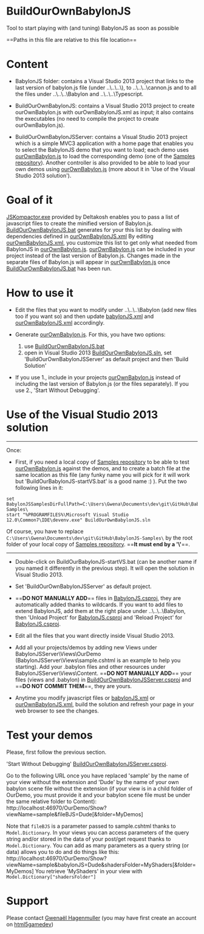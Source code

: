 BuildOurOwnBabylonJS
====================

Tool to start playing with (and tuning) BabylonJS as soon as possible

==Paths in this file are relative to this file location==

# Content
- BabylonJS folder: contains a Visual Studio 2013 project that links to the last version of babylon.js file (under ..\\..\\..\\), to ..\\..\\..\\cannon.js and to all the files under ..\\..\\..\\Babylon and ..\\..\\..\\Typescript.

- BuildOurOwnBabylonJS: contains a Visual Studio 2013 project to create ourOwnBabylon.js with ourOwnBabylonJS.xml as input; it also contains the executables (no need to compile the project to create ourOwnBabylon.js).

- BuildOurOwnBabylonJSServer: contains a Visual Studio 2013 project which is a simple MVC3 application with a home page that enables you to select the BabylonJS demo that you want to load; each demo uses [ourOwnBabylon.js](https://github.com/BabylonJS/Babylon.js/blob/master/Tools/BuildOurOwnBabylonJS/BuildOurOwnBabylonJS/ourOwnBabylon.js) to load the corresponding demo (one of the [Samples repository](https://github.com/BabylonJS/Samples)). Another controller is also provided to be able to load your own demos using [ourOwnBabylon.js](https://github.com/BabylonJS/Babylon.js/blob/master/Tools/BuildOurOwnBabylonJS/BuildOurOwnBabylonJS/ourOwnBabylon.js) (more about it in 'Use of the Visual Studio 2013 solution').

# Goal of it
[JSKompactor.exe](https://github.com/BabylonJS/Babylon.js/blob/master/Tools/BuildOurOwnBabylonJS/BuildOurOwnBabylonJS/executables/JSKompactor.exe) provided by Deltakosh enables you to pass a list of javascript files to create the minified version of Babylon.js.
[BuildOurOwnBabylonJS.bat](https://github.com/BabylonJS/Babylon.js/blob/master/Tools/BuildOurOwnBabylonJS/BuildOurOwnBabylonJS/executables/BuildOurOwnBabylonJS.bat) generates for your this list by dealing with dependencies defined in [ourOwnBabylonJS.xml](https://github.com/BabylonJS/Babylon.js/blob/master/Tools/BuildOurOwnBabylonJS/BuildOurOwnBabylonJS/ourOwnBabylonJS.xml)
By editing [ourOwnBabylonJS.xml](https://github.com/BabylonJS/Babylon.js/blob/master/Tools/BuildOurOwnBabylonJS/BuildOurOwnBabylonJS/ourOwnBabylonJS.xml), you customize this list to get only what needed from BabylonJS in [ourOwnBabylon.js](https://github.com/BabylonJS/Babylon.js/blob/master/Tools/BuildOurOwnBabylonJS/BuildOurOwnBabylonJS/ourOwnBabylon.js).
[ourOwnBabylon.js](https://github.com/BabylonJS/Babylon.js/blob/master/Tools/BuildOurOwnBabylonJS/BuildOurOwnBabylonJS/ourOwnBabylon.js) can be included in your project instead of the last version of Babylon.js.
Changes made in the separate files of Babylon.js will appear in [ourOwnBabylon.js](https://github.com/BabylonJS/Babylon.js/blob/master/Tools/BuildOurOwnBabylonJS/BuildOurOwnBabylonJS/ourOwnBabylon.js) once [BuildOurOwnBabylonJS.bat](https://github.com/BabylonJS/Babylon.js/blob/master/Tools/BuildOurOwnBabylonJS/BuildOurOwnBabylonJS/executables/BuildOurOwnBabylonJS.bat) has been run. 

# How to use it
- Edit the files that you want to modify under ..\\..\\..\\Babylon (add new files too if you want so) and then update [babylonJS.xml](https://github.com/BabylonJS/Babylon.js/blob/master/Tools/BuildOurOwnBabylonJS/BuildOurOwnBabylonJS/babylonJS.xml) and [ourOwnBabylonJS.xml](https://github.com/BabylonJS/Babylon.js/blob/master/Tools/BuildOurOwnBabylonJS/BuildOurOwnBabylonJS/ourOwnBabylonJS.xml) accordingly.

- Generate [ourOwnBabylon.js](https://github.com/BabylonJS/Babylon.js/blob/master/Tools/BuildOurOwnBabylonJS/BuildOurOwnBabylonJS/ourOwnBabylon.js). For this, you have two options:
   1. use [BuildOurOwnBabylonJS.bat](https://github.com/BabylonJS/Babylon.js/blob/master/Tools/BuildOurOwnBabylonJS/BuildOurOwnBabylonJS/executables/BuildOurOwnBabylonJS.bat)
   2. open in Visual Studio 2013 [BuildOurOwnBabylonJS.sln](https://github.com/BabylonJS/Babylon.js/blob/master/Tools/BuildOurOwnBabylonJS/BuildOurOwnBabylonJS.sln), set 'BuildOurOwnBabylonJSServer' as default project and then 'Build Solution'

- If you use 1., include in your projects [ourOwnBabylon.js](https://github.com/BabylonJS/Babylon.js/blob/master/Tools/BuildOurOwnBabylonJS/BuildOurOwnBabylonJS/ourOwnBabylon.js) instead of including the last version of Babylon.js (or the files separately).
  If you use 2., 'Start Without Debugging'.
  
# Use of the Visual Studio 2013 solution

- - -
Once:

- First, if you need a local copy of [Samples repository](https://github.com/BabylonJS/Samples) to be able to test [ourOwnBabylon.js](https://github.com/BabylonJS/Babylon.js/blob/master/Tools/BuildOurOwnBabylonJS/BuildOurOwnBabylonJS/ourOwnBabylon.js) against the demos, and to create a batch file at the same location as this file (any funky name you will pick for it will work but 'BuildOurBabylonJS-startVS.bat' is a good name :) ). Put the two following lines in it:
```
set BabylonJSSamplesDirFullPath=C:\Users\Gwena\Documents\dev\git\GitHub\BabylonJS-Samples\
start "%PROGRAMFILES%\Microsoft Visual Studio 12.0\Common7\IDE\devenv.exe" BuildOurOwnBabylonJS.sln
```
Of course, you have to replace `C:\Users\Gwena\Documents\dev\git\GitHub\BabylonJS-Samples\` by the root folder of your local copy of [Samples repository](https://github.com/BabylonJS/Samples). ==**It must end by a '\\'**==.


- - -

- Double-click on BuildOurBabylonJS-startVS.bat (can be another name if you named it differently in the previous step). It will open the solution in Visual Studio 2013.

- Set 'BuildOurOwnBabylonJSServer' as default project.

- ==**DO NOT MANUALLY ADD**== files in [BabylonJS.csproj](https://github.com/BabylonJS/Babylon.js/blob/master/Tools/BuildOurOwnBabylonJS/BabylonJS/BabylonJS.csproj), they are automatically added thanks to wildcards.
  If you want to add files to extend BabylonJS, add them at the right place under ..\\..\\..\\Babylon, then 'Unload Project' for [BabylonJS.csproj](https://github.com/BabylonJS/Babylon.js/blob/master/Tools/BuildOurOwnBabylonJS/BabylonJS/BabylonJS.csproj) and 'Reload Project' for [BabylonJS.csproj](https://github.com/BabylonJS/Babylon.js/blob/master/Tools/BuildOurOwnBabylonJS/BabylonJS/BabylonJS.csproj).

- Edit all the files that you want directly inside Visual Studio 2013.

- Add all your projects/demos by adding new Views under BabylonJSServer\\Views\\OurDemo (BabylonJSServer\\Views\\sample.cshtml is an example to help you starting). Add your .babylon files and other resources under BabylonJSServer\\Views\\Content. ==**DO NOT MANUALLY ADD**== your files (views and .babylon) in [BuildOurOwnBabylonJSServer.csproj](https://github.com/BabylonJS/Babylon.js/blob/master/Tools/BuildOurOwnBabylonJS/BabylonJSServer/BuildOurOwnBabylonJSServer.csproj) and ==**DO NOT COMMIT THEM**==, they are yours.

- Anytime you modify javascript files or [babylonJS.xml](https://github.com/BabylonJS/Babylon.js/blob/master/Tools/BuildOurOwnBabylonJS/BuildOurOwnBabylonJS/babylonJS.xml) or [ourOwnBabylonJS.xml](https://github.com/BabylonJS/Babylon.js/blob/master/Tools/BuildOurOwnBabylonJS/BuildOurOwnBabylonJS/ourOwnBabylonJS.xml), build the solution and refresh your page in your web browser to see the changes.

# Test your demos

Please, first follow the previous section.

'Start Without Debugging' [BuildOurOwnBabylonJSServer.csproj](https://github.com/BabylonJS/Babylon.js/blob/master/Tools/BuildOurOwnBabylonJS/BabylonJSServer/BuildOurOwnBabylonJSServer.csproj).

Go to the following URL once you have replaced 'sample' by the name of your view without the extension and 'Dude' by the name of your own babylon scene file without the extension (if your view is in a child folder of OurDemo, you must provide it and your babylon scene file must be under the same relative folder to Content):
http://localhost:46970/OurDemo/Show?viewName=sample&fileBJS=Dude[&folder=MyDemos]

Note that `fileBJS` is a parameter passed to sample.cshtml thanks to `Model.Dictionary`. In your views you can access parameters of the query string and/or stored in the data of your post/get request thanks to `Model.Dictionary`. You can add as many parameters as a query string (or data) allows you to do and do things like this:
http://localhost:46970/OurDemo/Show?viewName=sample&babylonJS=Dude&shadersFolder=MyShaders[&folder=MyDemos]
You retrieve 'MyShaders' in your view with `Model.Dictionary["shadersFolder"]`

# Support
Please contact [Gwenaël Hagenmuller](http://www.html5gamedevs.com/user/5363-gwenael/) (you may have first create an account on [html5gamedev](http://www.html5gamedevs.com/index.php?app=core&module=global&section=register))
